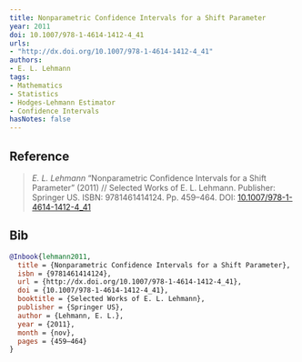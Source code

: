 ```yaml
---
title: Nonparametric Confidence Intervals for a Shift Parameter
year: 2011
doi: 10.1007/978-1-4614-1412-4_41
urls:
- "http://dx.doi.org/10.1007/978-1-4614-1412-4_41"
authors:
- E. L. Lehmann
tags:
- Mathematics
- Statistics
- Hodges-Lehmann Estimator
- Confidence Intervals
hasNotes: false
---
```


## Reference

> <i>E. L. Lehmann</i> “Nonparametric Confidence Intervals for a Shift Parameter” (2011) // Selected Works of E. L. Lehmann. Publisher: Springer US. ISBN:&nbsp;9781461414124. Pp.&nbsp;459–464. DOI:&nbsp;<a href='https://doi.org/10.1007/978-1-4614-1412-4_41'>10.1007/978-1-4614-1412-4_41</a>

## Bib

```bib
@Inbook{lehmann2011,
  title = {Nonparametric Confidence Intervals for a Shift Parameter},
  isbn = {9781461414124},
  url = {http://dx.doi.org/10.1007/978-1-4614-1412-4_41},
  doi = {10.1007/978-1-4614-1412-4_41},
  booktitle = {Selected Works of E. L. Lehmann},
  publisher = {Springer US},
  author = {Lehmann, E. L.},
  year = {2011},
  month = {nov},
  pages = {459–464}
}
```
